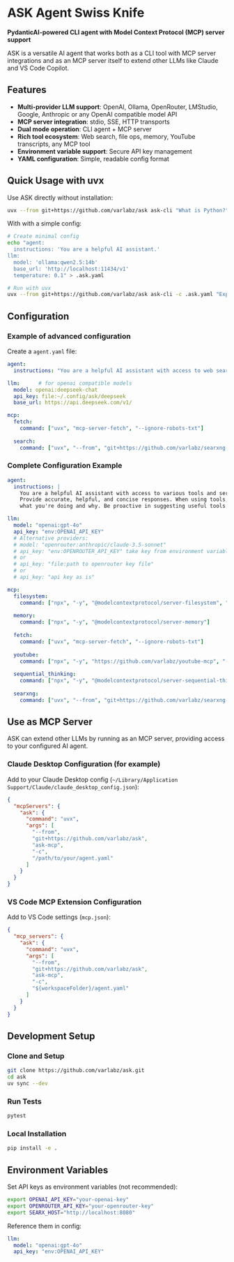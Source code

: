 
# ASK Agent Swiss Knife

**PydanticAI-powered CLI agent with Model Context Protocol (MCP) server support**

ASK is a versatile AI agent that works both as a CLI tool with MCP server integrations and as an MCP server itself to extend other LLMs like Claude and VS Code Copilot.

## Features

- **Multi-provider LLM support**: OpenAI, Ollama, OpenRouter, LMStudio, Google, Anthropic or any OpenAI compatible model API
- **MCP server integration**: stdio, SSE, HTTP transports
- **Dual mode operation**: CLI agent + MCP server
- **Rich tool ecosystem**: Web search, file ops, memory, YouTube transcripts, any MCP tool
- **Environment variable support**: Secure API key management
- **YAML configuration**: Simple, readable config format

## Quick Usage with uvx

Use ASK directly without installation:

```bash
uvx --from git+https://github.com/varlabz/ask ask-cli "What is Python?"
```

With with a simple config:

```bash
# Create minimal config
echo "agent:
  instructions: 'You are a helpful AI assistant.'
llm:
  model: 'ollama:qwen2.5:14b'
  base_url: 'http://localhost:11434/v1'
  temperature: 0.1" > .ask.yaml

# Run with uvx
uvx --from git+https://github.com/varlabz/ask ask-cli -c .ask.yaml "Explain machine learning"
```

## Configuration

### Example of advanced configuration

Create a `agent.yaml` file:

```yaml
agent:
  instructions: "You are a helpful AI assistant with access to web search and file operations."

llm:      # for openai compatible models
  model: openai:deepseek-chat
  api_key: file:~/.config/ask/deepseek
  base_url: https://api.deepseek.com/v1/

mcp:
  fetch:
    command: ["uvx", "mcp-server-fetch", "--ignore-robots-txt"]
  
  search:
    command: ["uvx", "--from", "git+https://github.com/varlabz/searxng-mcp", "searxng-mcp"]
```

### Complete Configuration Example

```yaml
agent:
  instructions: |
    You are a helpful AI assistant with access to various tools and services.
    Provide accurate, helpful, and concise responses. When using tools, explain
    what you're doing and why. Be proactive in suggesting useful tools when appropriate.

llm:
  model: "openai:gpt-4o"
  api_key: "env:OPENAI_API_KEY"
  # Alternative providers:
  # model: "openrouter:anthropic/claude-3.5-sonnet"
  # api_key: "env:OPENROUTER_API_KEY" take key from environment variable OPENROUTER_API_KEY
  # or
  # api_key: "file:path to openrouter key file"
  # or
  # api_key: "api key as is"

mcp:
  filesystem:
    command: ["npx", "-y", "@modelcontextprotocol/server-filesystem", "."]
  
  memory:
    command: ["npx", "-y", "@modelcontextprotocol/server-memory"]
  
  fetch:
    command: ["uvx", "mcp-server-fetch", "--ignore-robots-txt"]
  
  youtube:
    command: ["npx", "-y", "https://github.com/varlabz/youtube-mcp", "--mcp"]
    
  sequential_thinking:
    command: ["npx", "-y", "@modelcontextprotocol/server-sequential-thinking"]
  
  searxng:
    command: ["uvx", "--from", "git+https://github.com/varlabz/searxng-mcp", "searxng-mcp"]
```

## Use as MCP Server

ASK can extend other LLMs by running as an MCP server, providing access to your configured AI agent.

### Claude Desktop Configuration (for example)

Add to your Claude Desktop config (`~/Library/Application Support/Claude/claude_desktop_config.json`):

```json
{
  "mcpServers": {
    "ask": {
      "command": "uvx",
      "args": [
        "--from",
        "git+https://github.com/varlabz/ask",
        "ask-mcp",
        "-c",
        "/path/to/your/agent.yaml"
      ]
    }
  }
}
```

### VS Code MCP Extension Configuration

Add to VS Code settings (`mcp.json`):

```json
{
  "mcp_servers": {
    "ask": {
      "command": "uvx",
      "args": [
        "--from", 
        "git+https://github.com/varlabz/ask",
        "ask-mcp",
        "-c",
        "${workspaceFolder}/agent.yaml"
      ]
    }
  }
}
```

## Development Setup

### Clone and Setup

```bash
git clone https://github.com/varlabz/ask.git
cd ask
uv sync --dev
```

### Run Tests

```bash
pytest 
```

### Local Installation

```bash
pip install -e .
```

## Environment Variables

Set API keys as environment variables (not recommended):

```bash
export OPENAI_API_KEY="your-openai-key"
export OPENROUTER_API_KEY="your-openrouter-key"
export SEARX_HOST="http://localhost:8080"
```

Reference them in config:

```yaml
llm:
  model: "openai:gpt-4o"
  api_key: "env:OPENAI_API_KEY"
```

